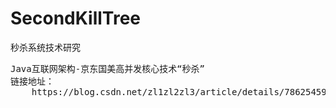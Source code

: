 # SecondKillTree
秒杀系统技术研究

<pre>
Java互联网架构-京东国美高并发核心技术“秒杀”
链接地址：
    https://blog.csdn.net/zl1zl2zl3/article/details/78625459
</pre>
